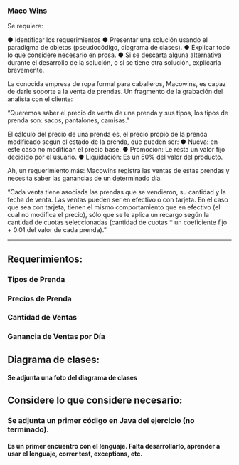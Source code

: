 ### Maco Wins

Se requiere:

●	Identificar los requerimientos
●	Presentar una solución usando el paradigma de objetos (pseudocódigo, diagrama de clases).
●	Explicar todo lo que considere necesario en prosa.
●	Si se descarta alguna alternativa durante el desarrollo de la solución, o si se tiene otra solución, explicarla brevemente.


La conocida empresa de ropa formal para caballeros, Macowins, es capaz de darle soporte a la venta de prendas. Un fragmento de la grabación del analista con el cliente:

“Queremos saber el precio de venta de una prenda y sus tipos, los tipos de prenda son: sacos, pantalones, camisas.”

El cálculo del precio de una prenda es, el precio propio de la prenda modificado según el estado de la prenda, que pueden ser:
●	Nueva: en este caso no modifican el precio base.
●	Promoción: Le resta un valor fijo decidido por el usuario.
●	Liquidación: Es un 50% del valor del producto.

Ah, un requerimiento más: Macowins registra las ventas de estas prendas y necesita saber las ganancias de un determinado día. 

“Cada venta tiene asociada las prendas que se vendieron, su cantidad y la fecha de venta. 
Las ventas pueden ser en efectivo o con tarjeta. En el caso que sea con tarjeta, tienen el mismo comportamiento que en efectivo (el cual no modifica el precio), sólo que se le aplica un recargo según la cantidad de cuotas seleccionadas (cantidad de cuotas * un coeficiente fijo + 0.01 del valor de cada prenda).”

------------------------------------------------------------------------------------------------------------------------------------------------------------------------------------------------------------------------------------------------------------------------------------------------------------------------


## Requerimientos:

### Tipos de Prenda
### Precios de Prenda
### Cantidad de Ventas
### Ganancia de Ventas por Día


## Diagrama de clases:

#### Se adjunta una foto del diagrama de clases


## Considere lo que considere necesario:

### Se adjunta un primer código en Java del ejercicio (no terminado). 
#### Es un primer encuentro con el lenguaje. Falta desarrollarlo, aprender a usar el lenguaje, correr test, exceptions, etc.
